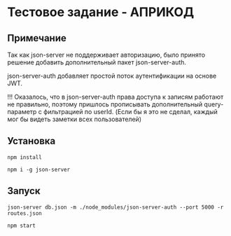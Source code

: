 # Тестовое задание - АПРИКОД

## Примечание

Так как json-server не поддерживает авторизацию, было принято решение добавить дополнительный пакет json-server-auth.

json-server-auth добавляет простой поток аутентификации на основе JWT.

!!! Оказалось, что в json-server-auth права доступа к записям работают не правильно, поэтому пришлось прописывать дополнительный query-параметр с фильтрацией по userId. (Если бы я это не сделал, каждый мог бы видеть заметки всех пользователей)

## Установка
```
npm install
```
```
npm i -g json-server
```

## Запуск

```
json-server db.json -m ./node_modules/json-server-auth --port 5000 -r routes.json
```
```
npm start
```